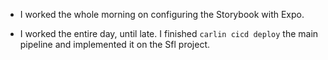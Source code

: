 - I worked the whole morning on configuring the Storybook with Expo.

- I worked the entire day, until late. I finished `carlin cicd deploy` the main pipeline and implemented it on the Sfl project.

